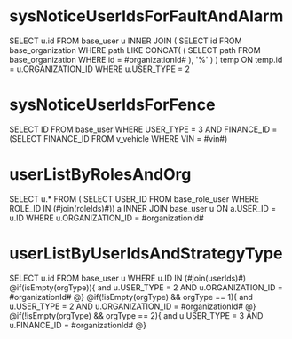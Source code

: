sysNoticeUserIdsForFaultAndAlarm
===
SELECT
	u.id 
FROM
	base_user u
	INNER JOIN ( SELECT id FROM base_organization WHERE path LIKE CONCAT( ( SELECT path FROM base_organization WHERE id = #organizationId# ), '%' ) ) temp ON temp.id = u.ORGANIZATION_ID
	WHERE u.USER_TYPE = 2
	
sysNoticeUserIdsForFence
===
SELECT
	ID
	FROM
	base_user
	WHERE
	USER_TYPE = 3
	AND FINANCE_ID = (SELECT FINANCE_ID FROM v_vehicle WHERE VIN = #vin#)
	
userListByRolesAndOrg
===
SELECT
	u.* 
FROM
	( SELECT USER_ID FROM base_role_user WHERE ROLE_ID IN  (#join(roleIds)#)) a
	INNER JOIN base_user u ON a.USER_ID = u.ID
	WHERE
	u.ORGANIZATION_ID = #organizationId#
	
userListByUserIdsAndStrategyType
===
SELECT
	u.id
	FROM
	base_user u
	WHERE 
	u.ID IN (#join(userIds)#)
	    @if(isEmpty(orgType)){
          and  u.USER_TYPE = 2 AND u.ORGANIZATION_ID = #organizationId#
        @}
	    @if(!isEmpty(orgType) && orgType == 1){
          and u.USER_TYPE = 2 AND u.ORGANIZATION_ID = #organizationId#
        @}        
	    @if(!isEmpty(orgType) && orgType == 2){
          and u.USER_TYPE = 3 AND u.FINANCE_ID = #organizationId#
        @}	